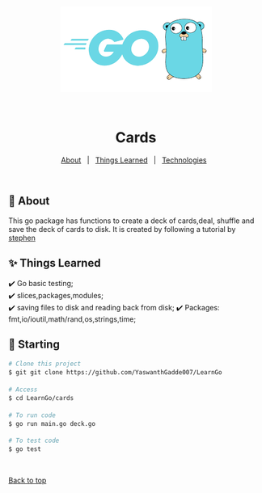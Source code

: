 <div align="center" id="top"> 
  <img src="../.github/go.png" alt="cards" />

  &#xa0;

  <!-- <a href="https://tutorial.netlify.app">Demo</a> -->
</div>

<h1 align="center">Cards</h1>



<!-- Status -->

<!-- <h4 align="center"> 
	🚧  Tutorial 🚀 Under construction...  🚧
</h4> 

<hr> -->

<p align="center">
  <a href="#dart-about">About</a> &#xa0; | &#xa0; 
  <a href="#sparkles-thingslearned">Things Learned</a> &#xa0; | &#xa0;
  <a href="#rocket-technologies">Technologies</a> &#xa0; 
</p>

<br>

## :dart: About ##

This go package has functions to create a deck of cards,deal, shuffle and save the deck of cards to disk. It is created by following a tutorial by [stephen](https://github.com/StephenGrider)

## :sparkles: Things Learned ##

:heavy_check_mark: Go basic testing;\
:heavy_check_mark: slices,packages,modules;\
:heavy_check_mark: saving files to disk and reading back from disk;
:heavy_check_mark: 	Packages: fmt,io/ioutil,math/rand,os,strings,time;

## :checkered_flag: Starting ##

```bash
# Clone this project
$ git git clone https://github.com/YaswanthGadde007/LearnGo

# Access
$ cd LearnGo/cards

# To run code
$ go run main.go deck.go

# To test code
$ go test

```



&#xa0;

<a href="#top">Back to top</a>
